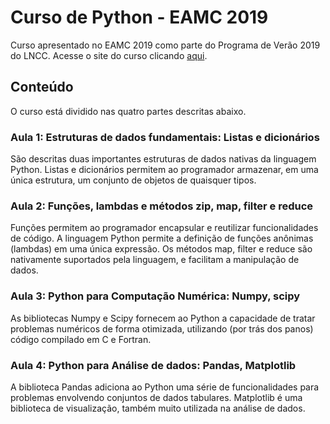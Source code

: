 # Curso de Python - EAMC 2019

Curso apresentado no EAMC 2019 como parte do Programa de Verão 2019 do LNCC.
Acesse o site do curso clicando [aqui](https://pedrosiracusa.com/curso_python_eamc/).

## Conteúdo

O curso está dividido nas quatro partes descritas abaixo.

### Aula 1: Estruturas de dados fundamentais: Listas e dicionários

São descritas duas importantes estruturas de dados nativas da linguagem Python. Listas e dicionários permitem ao 
programador armazenar, em uma única estrutura, um conjunto de objetos de quaisquer tipos.

### Aula 2: Funções, lambdas e métodos zip, map, filter e reduce

Funções permitem ao programador encapsular e reutilizar funcionalidades de código. A linguagem Python permite a 
definição de funções anônimas (lambdas) em uma única expressão. Os métodos map, filter e reduce são nativamente 
suportados pela linguagem, e facilitam a manipulação de dados.

### Aula 3: Python para Computação Numérica: Numpy, scipy

As bibliotecas Numpy e Scipy fornecem ao Python a capacidade de tratar problemas numéricos de forma otimizada, 
utilizando (por trás dos panos) código compilado em C e Fortran.

### Aula 4: Python para Análise de dados: Pandas, Matplotlib

A biblioteca Pandas adiciona ao Python uma série de funcionalidades para problemas envolvendo conjuntos de dados 
tabulares. Matplotlib é uma biblioteca de visualização, também muito utilizada na análise de dados.